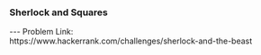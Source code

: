 <h3>Sherlock and Squares</h3>
---
Problem Link:<br/>
https://www.hackerrank.com/challenges/sherlock-and-the-beast